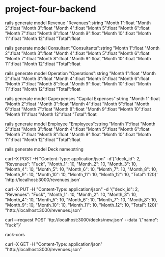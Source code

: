 # project-four-backend

rails generate model Revenue "Revenues":string "Month 1":float "Month 2":float "Month 3":float "Month 4":float "Month 5":float "Month 6":float "Month 7":float "Month 8":float "Month 9":float "Month 10":float "Month 11":float "Month 12":float "Total":float

rails generate model Consultant "Consultants":string "Month 1":float "Month 2":float "Month 3":float "Month 4":float "Month 5":float "Month 6":float "Month 7":float "Month 8":float "Month 9":float "Month 10":float "Month 11":float "Month 12":float "Total":float

rails generate model Operation "Operations":string "Month 1":float "Month 2":float "Month 3":float "Month 4":float "Month 5":float "Month 6":float "Month 7":float "Month 8":float "Month 9":float "Month 10":float "Month 11":float "Month 12":float "Total":float

rails generate model Capexpenses "Capital Expenses":string "Month 1":float "Month 2":float "Month 3":float "Month 4":float "Month 5":float "Month 6":float "Month 7":float "Month 8":float "Month 9":float "Month 10":float "Month 11":float "Month 12":float "Total":float

rails generate model Employee "Employees":string "Month 1":float "Month 2":float "Month 3":float "Month 4":float "Month 5":float "Month 6":float "Month 7":float "Month 8":float "Month 9":float "Month 10":float "Month 11":float "Month 12":float "Total":float

rails generate model Deck name:string

curl -X POST -H "Content-Type: application/json" -d'{"deck_id": 2, "Revenues": "Fuck", "Month_1": 10, "Month_2": 10, "Month_3": 10, "Month_4": 10, "Month_5": 10, "Month_6": 10, "Month_7": 10, "Month_8": 10, "Month_9": 10, "Month_10": 10, "Month_11": 10, "Month_12": 10, "Total": 120}' 'http://localhost:3000/revenues.json'


curl -X PUT -H "Content-Type: application/json" -d '{"deck_id": 2, "Revenues": "Fuck", "Month_1": 10, "Month_2": 10, "Month_3": 10, "Month_4": 10, "Month_5": 10, "Month_6": 10, "Month_7": 10, "Month_8": 10, "Month_9": 10, "Month_10": 10, "Month_11": 10, "Month_12": 10, "Total": 120}' "http://localhost:3000/revenues.json"


curl --request POST 'ttp://localhost:3000/decks/new.json' --data '{"name": "fuck"}'

rack-cors

curl -X GET -H "Content-Type: application/json" "http://localhost:3000/revenues.json"
